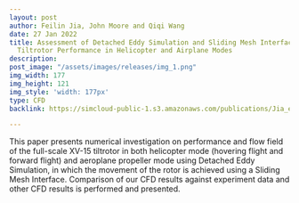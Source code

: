 ```yaml
---
layout: post
author: Feilin Jia, John Moore and Qiqi Wang
date: 27 Jan 2022
title: Assessment of Detached Eddy Simulation and Sliding Mesh Interface in Predicting
  Tiltrotor Performance in Helicopter and Airplane Modes
description: 
post_image: "/assets/images/releases/img_1.png"
img_width: 177
img_height: 121
img_style: 'width: 177px'
type: CFD
backlink: https://simcloud-public-1.s3.amazonaws.com/publications/Jia_et_al_2022_Assessment_of_Detached_Eddy_Simulation_and_Sliding_Mesh_Interface_in_Predicting_Tiltrotor_Performance_in_Helicopter_and_Airplane_Modes.pdf

---
```

This paper presents numerical investigation on performance and flow field of the full-scale XV-15 tiltrotor in both helicopter mode (hovering flight and forward flight) and aeroplane propeller mode using Detached Eddy Simulation, in which the movement of the rotor is achieved using a Sliding Mesh Interface. Comparison of our CFD results against experiment data and other CFD results is performed and presented.